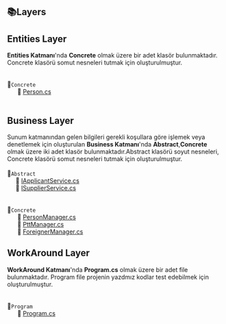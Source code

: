 ## :books:Layers  
## Entities Layer
 **Entities Katmanı**'nda **Concrete** olmak üzere bir adet klasör bulunmaktadır. Concrete klasörü somut nesneleri tutmak için oluşturulmuştur.  
<br> <br> :file_folder:`Concrete`  
&nbsp;&nbsp;&nbsp;&nbsp;&nbsp;&nbsp;📄 [Person.cs](https://github.com/ibrahimalzamel/MaskeTakip/blob/master/Entities/Concrete/Person.cs)  
<br>
##  Business Layer
Sunum katmanından gelen bilgileri gerekli koşullara göre işlemek veya denetlemek için oluşturulan **Business Katmanı**'nda **Abstract**,**Concrete** olmak üzere iki adet klasör bulunmaktadır.Abstract klasörü soyut nesneleri, Concrete klasörü somut nesneleri tutmak için oluşturulmuştur.  
<br>:file_folder:`Abstract`  
&nbsp;&nbsp;&nbsp;&nbsp;&nbsp;📄 [IApplicantService.cs](https://github.com/ibrahimalzamel/MaskeTakip/blob/master/Business/Abstract/IApplicantService.cs)  
&nbsp;&nbsp;&nbsp;&nbsp;&nbsp;📄 [ISupplierService.cs](https://github.com/ibrahimalzamel/MaskeTakip/blob/master/Business/Abstract/ISupplierService.cs)  
<br> <br> :file_folder:`Concrete`  
&nbsp;&nbsp;&nbsp;&nbsp;&nbsp;&nbsp;📄 [PersonManager.cs](https://github.com/ibrahimalzamel/MaskeTakip/blob/master/Business/Concrete/PersonManager.cs)  
&nbsp;&nbsp;&nbsp;&nbsp;&nbsp;&nbsp;📄 [PttManager.cs](https://github.com/ibrahimalzamel/MaskeTakip/blob/master/Business/Concrete/PttManager.cs)  
&nbsp;&nbsp;&nbsp;&nbsp;&nbsp;&nbsp;📄 [ForeignerManager.cs](https://github.com/ibrahimalzamel/MaskeTakip/blob/master/Business/Concrete/ForeignerManager.cs)    
## WorkAround Layer
 **WorkAround Katmanı**'nda **Program.cs** olmak üzere bir adet file bulunmaktadır. Program file projenin yazdmız kodlar test edebilmek için oluşturulmuştur.  
<br> <br> :file_folder:`Program`  
&nbsp;&nbsp;&nbsp;&nbsp;&nbsp;&nbsp;📄 [Program.cs](https://github.com/ibrahimalzamel/MaskeTakip/blob/master/WorkAround/Program.cs)  
